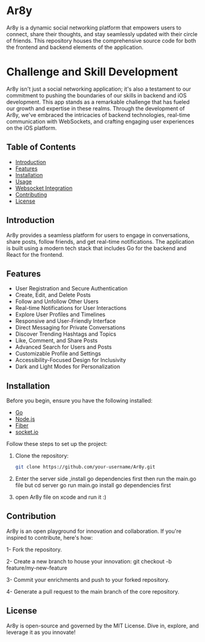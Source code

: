 
# Ar8y 


Ar8y is a dynamic social networking platform that empowers users to connect, share their thoughts, and stay seamlessly updated with their circle of friends. This repository houses the comprehensive source code for both the frontend and backend elements of the application.


# Challenge and Skill Development
Ar8y isn't just a social networking application; it's also a testament to our commitment to pushing the boundaries of our skills in backend and iOS development. This app stands as a remarkable challenge that has fueled our growth and expertise in these realms. Through the development of Ar8y, we've embraced the intricacies of backend technologies, real-time communication with WebSockets, and crafting engaging user experiences on the iOS platform.


## Table of Contents

- [Introduction](#introduction)
- [Features](#features)
- [Installation](#installation)
- [Usage](#usage)
- [Websocket Integration](#websocket-integration)
- [Contributing](#contributing)
- [License](#license)



## Introduction

Ar8y provides a seamless platform for users to engage in conversations, share posts, follow friends, and get real-time notifications. The application is built using a modern tech stack that includes Go for the backend and React for the frontend.




## Features

- User Registration and Secure Authentication
- Create, Edit, and Delete Posts
- Follow and Unfollow Other Users
- Real-time Notifications for User Interactions
- Explore User Profiles and Timelines
- Responsive and User-Friendly Interface
- Direct Messaging for Private Conversations
- Discover Trending Hashtags and Topics
- Like, Comment, and Share Posts
- Advanced Search for Users and Posts
- Customizable Profile and Settings
- Accessibility-Focused Design for Inclusivity
- Dark and Light Modes for Personalization

## Installation

Before you begin, ensure you have the following installed:

- [Go](https://golang.org/dl/)
- [Node.js](https://nodejs.org/en/download/)
- [Fiber](https://gofiber.io/)
- [socket.io](https://github.com/googollee/go-socket.io)

Follow these steps to set up the project:

1. Clone the repository:
   ```sh
   git clone https://github.com/your-username/Ar8y.git
2. Enter the server side ,install go dependencies first then run the main.go file but 
cd server 
go run main.go
install go dependencies first

3. open Ar8y file on xcode and run it :)

## Contribution
Ar8y is an open playground for innovation and collaboration. If you're inspired to contribute, here's how:

1- Fork the repository.

2- Create a new branch to house your innovation:
git checkout -b feature/my-new-feature

3- Commit your enrichments and push to your forked repository.

4- Generate a pull request to the main branch of the core repository.


## License
Ar8y is open-source and governed by the MIT License. Dive in, explore, and leverage it as you innovate!




